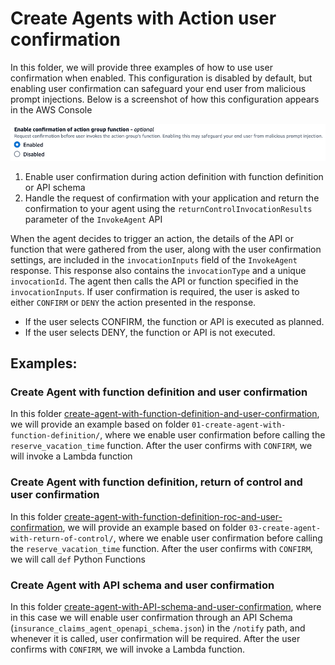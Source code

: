 # Create Agents with Action user confirmation

In this folder, we will provide three examples of how to use user confirmation when enabled. This configuration is disabled by default, but enabling user confirmation can safeguard your end user from malicious prompt injections. Below is a screenshot of how this configuration appears in the AWS Console

![enable_confirmation_action_group_function](/examples/amazon-bedrock-agents/human_resources_agent/images/enable_confirmation_action_group_function.png)

1. Enable user confirmation during action definition with function definition or API schema
2. Handle the request of confirmation with your application and return the confirmation to your agent using the ``returnControlInvocationResults`` parameter of the ``InvokeAgent`` API

When the agent decides to trigger an action, the details of the API or function that were gathered from the user, along with the user confirmation settings, are included in the ``invocationInputs`` field of the ``InvokeAgent`` response. This response also contains the ``invocationType`` and a unique ``invocationId``. The agent then calls the API or function specified in the ``invocationInputs``. If user confirmation is required, the user is asked to either ``CONFIRM`` or ``DENY`` the action presented in the response.

- If the user selects CONFIRM, the function or API is executed as planned.
- If the user selects DENY, the function or API is not executed.

## Examples:

### Create Agent with function definition and user confirmation

In this folder [create-agent-with-function-definition-and-user-confirmation](/examples/amazon-bedrock-agents/human_resources_agent/create-agent-with-function-definition-and-user-confirmation/create-agent-with-function-definition-and-user-confirmation.ipynb), we will provide an example based on folder ``01-create-agent-with-function-definition/``, where we enable user confirmation before calling the `reserve_vacation_time` function. After the user confirms with ``CONFIRM``, we will invoke a Lambda function

### Create Agent with function definition, return of control and user confirmation

In this folder [create-agent-with-function-definition-roc-and-user-confirmation](/examples/amazon-bedrock-agents/human_resources_agent/create-agent-with-function-definition-roc-and-user-confirmation/create-agent-with-function-definition-roc-and-user-confirmation.ipynb), we will provide an example based on folder ``03-create-agent-with-return-of-control/``, where we enable user confirmation before calling the `reserve_vacation_time` function. After the user confirms with ``CONFIRM``, we will call ``def`` Python Functions

### Create Agent with API schema and user confirmation

In this folder [create-agent-with-API-schema-and-user-confirmation](/examples/amazon-bedrock-agents/human_resources_agent/create-agent-with-API-schema-and-user-confirmation/create-agent-with-API-schema-and-user-confirmation.ipynb), where in this case we will enable user confirmation through an API Schema (``insurance_claims_agent_openapi_schema.json``) in the ``/notify`` path, and whenever it is called, user confirmation will be required. After the user confirms with ``CONFIRM``, we will invoke a Lambda function.
